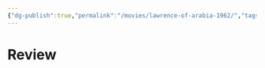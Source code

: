 ```yaml
---
{"dg-publish":true,"permalink":"/movies/lawrence-of-arabia-1962/","tags":["movies"],"created":"2024-06-18","updated":"2024-06-18"}
---
```



# Review
